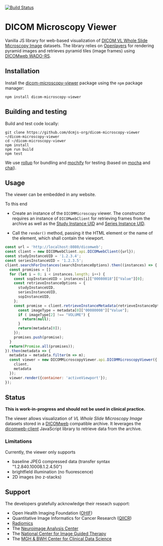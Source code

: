 [![Build Status](https://travis-ci.com/dcmjs-org/dicom-microscopy-viewer.svg?branch=master)](https://travis-ci.com/dcmjs-org/dicom-microscopy-viewer)

# DICOM Microscopy Viewer
Vanilla JS library for web-based visualization of [DICOM VL Whole Slide Microscopy Image](http://dicom.nema.org/medical/dicom/current/output/chtml/part03/sect_A.32.8.html) datasets.
The library relies on [Openlayers](http://openlayers.org/) for rendering pyramid images and retrieves pyramid tiles (image frames) using [DICOMweb WADO-RS](https://www.dicomstandard.org/dicomweb/retrieve-wado-rs-and-wado-uri/). 


## Installation

Install the [dicom-microscopy-viewer](https://www.npmjs.com/package/dicom-microscopy-viewer) package using the `npm` package manager:

```None
npm install dicom-microscopy-viewer
```

## Building and testing

Build and test code locally:

```None
git clone https://github.com/dcmjs-org/dicom-microscopy-viewer ~/dicom-microscopy-viewer
cd ~/dicom-microscopy-viewer
npm install
npm run build
npm test
```

We use [rollup](https://rollupjs.org/guide/en) for bundling and [mochify](https://github.com/mantoni/mochify.js) for testing (based on [mocha](https://mochajs.org/) and [chai](http://www.chaijs.com/)).


## Usage

The viewer can be embedded in any website.

To this end

* Create an instance of the `DICOMMicroscopy` viewer. The constructor requires an instance of `DICOMwebClient` for retrieving frames from the archive as well as the [Study Instance UID](http://dicom.nema.org/medical/dicom/2018b/output/chtml/part03/sect_C.7.2.html#para_a73c2743-6150-4a31-9da7-0d50edb8cd67) and [Series Instance UID](http://dicom.nema.org/medical/dicom/2018b/output/chtml/part03/sect_C.7.3.html#para_b0bcb555-c05c-4c1d-8b7e-8904168a3d38).

* Call the `render()` method, passing it the HTML element or the name of the element, which shall contain the viewport.


```js
const url = 'http://localhost:8080/dicomweb';
const client = new DICOMwebClient.api.DICOMwebClient({url});
const studyInstanceUID = '1.2.3.4';
const seriesInstanceUID = '1.2.3.5';
client.searchForInstances(searchInstanceOptions).then((instances) => {
  const promises = []
  for (let i = 0; i < instances.length; i++) {
    const sopInstanceUID = instances[i]["00080018"]["Value"][0];
    const retrieveInstanceOptions = {
      studyInstanceUID,
      seriesInstanceUID,
      sopInstanceUID,
    };
    const promise = client.retrieveInstanceMetadata(retrieveInstanceOptions).then(metadata => {
      const imageType = metadata[0]["00080008"]["Value"];
      if ( imageType[2] !== "VOLUME") {
        return(null);
      }
      return(metadata[0]);
    });
    promises.push(promise);
  }
  return(Promise.all(promises));
}).then(metadata => {
  metadata = metadata.filter(m => m);
  const viewer = new DICOMMicroscopyViewer.api.DICOMMicroscopyViewer({
    client,
    metadata
  });
  viewer.render({container: 'activeViewport'});
});
```

## Status

**This is work-in-progress and should not be used in clinical practice.**

The viewer allows visualization of *VL Whole Slide Microscopy Image* datasets stored in a [DICOMweb](https://www.dicomstandard.org/dicomweb/) compatible archive.
It leverages the [dicomweb-client](https://github.com/dcmjs-org/dicomweb-client) JavaScript library to retrieve data from the archive.

### Limitations

Currently, the viewer only supports

* baseline JPEG compressed data (transfer syntax "1.2.840.10008.1.2.4.50")
* brightfield illumination (no fluorescence)
* 2D images (no z-stacks)

## Support

The developers gratefully acknowledge their reseach support:
* Open Health Imaging Foundation ([OHIF](http://ohif.org))
* Quantitative Image Informatics for Cancer Research ([QIICR](http://qiicr.org))
* [Radiomics](http://radiomics.io)
* The [Neuroimage Analysis Center](http://nac.spl.harvard.edu)
* The [National Center for Image Guided Therapy](http://ncigt.org)
* The [MGH & BWH Center for Clinical Data Science](https://www.ccds.io/)

